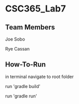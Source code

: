 # CSC365_Lab7

## Team Members
Joe Sobo

Rye Cassan

## How-To-Run
in terminal navigate to root folder

run 'gradle build'

run 'gradle run'